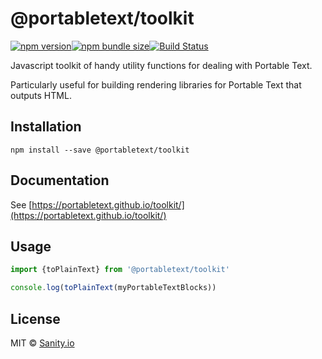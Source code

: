 # @portabletext/toolkit

[![npm version](https://img.shields.io/npm/v/@portabletext/toolkit.svg?style=flat-square)](https://www.npmjs.com/package/@portabletext/toolkit)[![npm bundle size](https://img.shields.io/bundlephobia/minzip/@portabletext/toolkit?style=flat-square)](https://bundlephobia.com/result?p=@portabletext/toolkit)[![Build Status](https://img.shields.io/github/actions/workflow/status/portabletext/toolkit/main.yml?branch=main&style=flat-square)](https://github.com/portabletext/toolkit/actions?query=workflow%3Atest)

Javascript toolkit of handy utility functions for dealing with Portable Text.

Particularly useful for building rendering libraries for Portable Text that outputs HTML.

## Installation

```
npm install --save @portabletext/toolkit
```

## Documentation

See [https://portabletext.github.io/toolkit/](https://portabletext.github.io/toolkit/)

## Usage

```ts
import {toPlainText} from '@portabletext/toolkit'

console.log(toPlainText(myPortableTextBlocks))
```

## License

MIT © [Sanity.io](https://www.sanity.io/)
